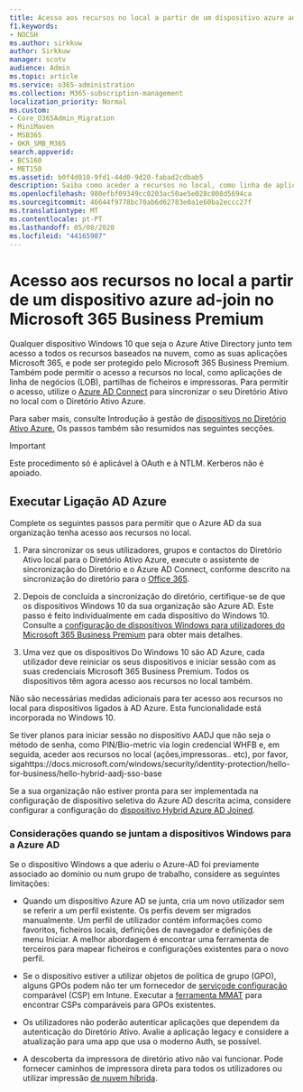 ```yaml
---
title: Acesso aos recursos no local a partir de um dispositivo azure ad-join no Microsoft 365 Business
f1.keywords:
- NOCSH
ms.author: sirkkuw
author: Sirkkuw
manager: scotv
audience: Admin
ms.topic: article
ms.service: o365-administration
ms.collection: M365-subscription-management
localization_priority: Normal
ms.custom:
- Core_O365Admin_Migration
- MiniMaven
- MSB365
- OKR_SMB_M365
search.appverid:
- BCS160
- MET150
ms.assetid: b0f4d010-9fd1-44d0-9d20-fabad2cdbab5
description: Saiba como aceder a recursos no local, como linha de aplicações de negócios, partilhas de ficheiros e impressoras de um dispositivo Azure Ative Directory que se juntou ao Windows 10.
ms.openlocfilehash: 980efbf09349cc0203ac50ae5e028c008d5694ca
ms.sourcegitcommit: 46644f9778bc70ab6d62783e0a1e60ba2eccc27f
ms.translationtype: MT
ms.contentlocale: pt-PT
ms.lasthandoff: 05/08/2020
ms.locfileid: "44165907"
---
```

# <a name="access-on-premises-resources-from-an-azure-ad-joined-device-in-microsoft-365-business-premium"></a>Acesso aos recursos no local a partir de um dispositivo azure ad-join no Microsoft 365 Business Premium

Qualquer dispositivo Windows 10 que seja o Azure Ative Directory junto tem acesso a todos os recursos baseados na nuvem, como as suas aplicações Microsoft 365, e pode ser protegido pelo Microsoft 365 Business Premium. Também pode permitir o acesso a recursos no local, como aplicações de linha de negócios (LOB), partilhas de ficheiros e impressoras. Para permitir o acesso, utilize o [Azure AD Connect](https://docs.microsoft.com/azure/active-directory/connect/active-directory-aadconnect) para sincronizar o seu Diretório Ativo no local com o Diretório Ativo Azure. 

Para saber mais, consulte Introdução à gestão de [dispositivos no Diretório Ativo Azure.](https://docs.microsoft.com/azure/active-directory/device-management-introduction)
Os passos também são resumidos nas seguintes secções.

> [!IMPORTANT]
> Este procedimento só é aplicável à OAuth e à NTLM. Kerberos não é apoiado.
 
## <a name="run-azure-ad-connect"></a>Executar Ligação AD Azure

Complete os seguintes passos para permitir que o Azure AD da sua organização tenha acesso aos recursos no local.
  
1. Para sincronizar os seus utilizadores, grupos e contactos do Diretório Ativo local para o Diretório Ativo Azure, execute o assistente de sincronização do Diretório e o Azure AD Connect, conforme descrito na sincronização do diretório para o [Office 365](https://docs.microsoft.com/office365/enterprise/set-up-directory-synchronization).
    
2. Depois de concluída a sincronização do diretório, certifique-se de que os dispositivos Windows 10 da sua organização são Azure AD. Este passo é feito individualmente em cada dispositivo do Windows 10. Consulte a [configuração de dispositivos Windows para utilizadores do Microsoft 365 Business Premium](set-up-windows-devices.md) para obter mais detalhes. 
    
3. Uma vez que os dispositivos Do Windows 10 são AD Azure, cada utilizador deve reiniciar os seus dispositivos e iniciar sessão com as suas credenciais Microsoft 365 Business Premium. Todos os dispositivos têm agora acesso aos recursos no local também.
    
Não são necessárias medidas adicionais para ter acesso aos recursos no local para dispositivos ligados à AD Azure. Esta funcionalidade está incorporada no Windows 10. 

Se tiver planos para iniciar sessão no dispositivo AADJ que não seja o método de senha, como PIN/Bio-metric via login credencial WHFB e, em seguida, aceder aos recursos no local (ações,impressoras.. etc), por favor, sigahttps://docs.microsoft.com/windows/security/identity-protection/hello-for-business/hello-hybrid-aadj-sso-base
  
Se a sua organização não estiver pronta para ser implementada na configuração de dispositivo seletiva do Azure AD descrita acima, considere configurar a configuração do [dispositivo Hybrid Azure AD Joined](manage-windows-devices.md).
  
### <a name="considerations-when-you-join-windows-devices-to-azure-ad"></a>Considerações quando se juntam a dispositivos Windows para a Azure AD

Se o dispositivo Windows a que aderiu o Azure-AD foi previamente associado ao domínio ou num grupo de trabalho, considere as seguintes limitações:
  
- Quando um dispositivo Azure AD se junta, cria um novo utilizador sem se referir a um perfil existente. Os perfis devem ser migrados manualmente. Um perfil de utilizador contém informações como favoritos, ficheiros locais, definições de navegador e definições de menu Iniciar. A melhor abordagem é encontrar uma ferramenta de terceiros para mapear ficheiros e configurações existentes para o novo perfil.

- Se o dispositivo estiver a utilizar objetos de política de grupo (GPO), alguns GPOs podem não ter um fornecedor de [serviçode configuração](https://docs.microsoft.com/windows/configuration/provisioning-packages/how-it-pros-can-use-configuration-service-providers) comparável (CSP) em Intune. Executar a [ferramenta MMAT](https://www.microsoft.com/download/details.aspx?id=45520) para encontrar CSPs comparáveis para GPOs existentes.

- Os utilizadores não poderão autenticar aplicações que dependem da autenticação do Diretório Ativo. Avalie a aplicação legacy e considere a atualização para uma app que usa o moderno Auth, se possível.

- A descoberta da impressora de diretório ativo não vai funcionar. Pode fornecer caminhos de impressora direta para todos os utilizadores ou utilizar impressão [de nuvem híbrida](https://docs.microsoft.com/windows-server/administration/hybrid-cloud-print/hybrid-cloud-print-deploy).
